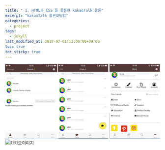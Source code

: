 ```yaml
---
title: " 1. HTML과 CSS 를 활용한 kakaoTalk 클론"
excerpt: "kakaoTalk 클론코딩함"
categories:
  - project
tags:
  - jekyll
last_modified_at: 2018-07-01T13:00:00+09:00
toc: true
toc_sticky: true
---
```


![카카오이미지](/assets/images/kakao.png)
![카카오이미지](https://github.com/JungYOsup/JungYosup.github.io.git)
